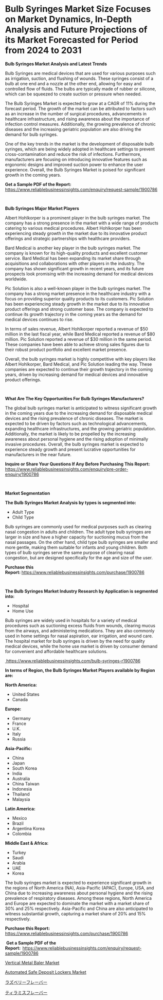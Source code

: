 <p><h1>Bulb Syringes Market Size Focuses on Market Dynamics, In-Depth Analysis and Future Projections of its Market Forecasted for Period from 2024 to 2031</h1></p><p><strong>Bulb Syringes Market Analysis and Latest Trends</strong></p>
<p><p>Bulb Syringes are medical devices that are used for various purposes such as irrigation, suction, and flushing of wounds. These syringes consist of a bulb at one end and a nozzle at the other end, allowing for easy and controlled flow of fluids. The bulbs are typically made of rubber or silicone, which can be squeezed to create suction or pressure when needed.</p><p>The Bulb Syringes Market is expected to grow at a CAGR of 11% during the forecast period. The growth of the market can be attributed to factors such as an increase in the number of surgical procedures, advancements in healthcare infrastructure, and rising awareness about the importance of infection control measures. Additionally, the growing prevalence of chronic diseases and the increasing geriatric population are also driving the demand for bulb syringes.</p><p>One of the key trends in the market is the development of disposable bulb syringes, which are being widely adopted in healthcare settings to prevent cross-contamination and reduce the risk of infections. Furthermore, manufacturers are focusing on introducing innovative features such as ergonomic designs and improved suction power to enhance the user experience. Overall, the Bulb Syringes Market is poised for significant growth in the coming years.</p></p>
<p><strong>Get a Sample PDF of the Report:&nbsp;</strong> <a href="https://www.reliablebusinessinsights.com/enquiry/request-sample/1900786">https://www.reliablebusinessinsights.com/enquiry/request-sample/1900786</a></p>
<p>&nbsp;</p>
<p><strong>Bulb Syringes Major Market Players</strong></p>
<p><p>Albert Hohlkorper is a prominent player in the bulb syringes market. The company has a strong presence in the market with a wide range of products catering to various medical procedures. Albert Hohlkorper has been experiencing steady growth in the market due to its innovative product offerings and strategic partnerships with healthcare providers.</p><p>Bard Medical is another key player in the bulb syringes market. The company is known for its high-quality products and excellent customer service. Bard Medical has been expanding its market share through acquisitions and collaborations with other players in the industry. The company has shown significant growth in recent years, and its future prospects look promising with the increasing demand for medical devices worldwide.</p><p>Pic Solution is also a well-known player in the bulb syringes market. The company has a strong market presence in the healthcare industry with a focus on providing superior quality products to its customers. Pic Solution has been experiencing steady growth in the market due to its innovative product offerings and strong customer base. The company is expected to continue its growth trajectory in the coming years as the demand for medical devices continues to rise.</p><p>In terms of sales revenue, Albert Hohlkorper reported a revenue of $50 million in the last fiscal year, while Bard Medical reported a revenue of $80 million. Pic Solution reported a revenue of $30 million in the same period. These companies have been able to achieve strong sales figures due to their robust product portfolio and excellent market presence.</p><p>Overall, the bulb syringes market is highly competitive with key players like Albert Hohlkorper, Bard Medical, and Pic Solution leading the way. These companies are expected to continue their growth trajectory in the coming years, driven by increasing demand for medical devices and innovative product offerings.</p></p>
<p>&nbsp;</p>
<p><strong>What Are The Key Opportunities For Bulb Syringes Manufacturers?</strong></p>
<p><p>The global bulb syringes market is anticipated to witness significant growth in the coming years due to the increasing demand for disposable medical devices and the rising prevalence of chronic diseases. The market is expected to be driven by factors such as technological advancements, expanding healthcare infrastructures, and the growing geriatric population. Additionally, the market is likely to be propelled by the increasing awareness about personal hygiene and the rising adoption of minimally invasive procedures. Overall, the bulb syringes market is expected to experience steady growth and present lucrative opportunities for manufacturers in the near future.</p></p>
<p><strong>Inquire or Share Your Questions If Any Before Purchasing This Report:</strong> <a href="https://www.reliablebusinessinsights.com/enquiry/pre-order-enquiry/1900786">https://www.reliablebusinessinsights.com/enquiry/pre-order-enquiry/1900786</a></p>
<p>&nbsp;</p>
<p><strong>Market Segmentation</strong></p>
<p><strong>The Bulb Syringes Market Analysis by types is segmented into:</strong></p>
<p><ul><li>Adult Type</li><li>Child Type</li></ul></p>
<p><p>Bulb syringes are commonly used for medical purposes such as clearing nasal congestion in adults and children. The adult type bulb syringes are larger in size and have a higher capacity for suctioning mucus from the nasal passages. On the other hand, child type bulb syringes are smaller and more gentle, making them suitable for infants and young children. Both types of bulb syringes serve the same purpose of clearing nasal congestion, but are designed specifically for the age and size of the user.</p></p>
<p><strong>Purchase this Report:&nbsp;</strong><a href="https://www.reliablebusinessinsights.com/purchase/1900786">https://www.reliablebusinessinsights.com/purchase/1900786</a></p>
<p>&nbsp;</p>
<p><strong>The Bulb Syringes Market Industry Research by Application is segmented into:</strong></p>
<p><ul><li>Hospital</li><li>Home Use</li></ul></p>
<p><p>Bulb syringes are widely used in hospitals for a variety of medical procedures such as suctioning excess fluids from wounds, clearing mucus from the airways, and administering medications. They are also commonly used in home settings for nasal aspiration, ear irrigation, and wound care. The hospital market for bulb syringes is driven by the need for quality medical devices, while the home use market is driven by consumer demand for convenient and affordable healthcare solutions.</p></p>
<p><a href="https://www.reliablebusinessinsights.com/bulb-syringes-r1900786">&nbsp;https://www.reliablebusinessinsights.com/bulb-syringes-r1900786</a></p>
<p><strong>In terms of Region, the Bulb Syringes Market Players available by Region are:</strong></p>
<p>
    <p> <strong> North America: </strong>
        <ul>
            <li>United States</li>
            <li>Canada</li>
        </ul>
        </p> 
    <p> <strong> Europe: </strong>
        <ul>
            <li>Germany</li>
            <li>France</li>
            <li>U.K.</li>
            <li>Italy</li>
            <li>Russia</li>
        </ul>
        </p> 
    <p> <strong> Asia-Pacific: </strong>
        <ul>
            <li>China</li>
            <li>Japan</li>
            <li>South Korea</li>
            <li>India</li>
            <li>Australia</li>
            <li>China Taiwan</li>
            <li>Indonesia</li>
            <li>Thailand</li>
            <li>Malaysia</li>
        </ul>
        </p> 
    <p> <strong> Latin America: </strong>
        <ul>
            <li>Mexico</li>
            <li>Brazil</li>
            <li>Argentina Korea</li>
            <li>Colombia</li>
        </ul>
        </p> 
    <p> <strong> Middle East & Africa: </strong>
        <ul>
            <li>Turkey</li>
            <li>Saudi</li>
            <li>Arabia</li>
            <li>UAE</li>
            <li>Korea</li>
        </ul>
    </p>
    </p>
<p><p>The bulb syringes market is expected to experience significant growth in the regions of North America (NA), Asia-Pacific (APAC), Europe, USA, and China due to increasing awareness about personal hygiene and the rising prevalence of respiratory diseases. Among these regions, North America and Europe are expected to dominate the market with a market share of 30% and 25% respectively. Asia-Pacific and China are also anticipated to witness substantial growth, capturing a market share of 20% and 15% respectively.</p></p>
<p><strong>Purchase this Report: </strong><a href="https://www.reliablebusinessinsights.com/purchase/1900786">https://www.reliablebusinessinsights.com/purchase/1900786</a></p>
<p>&nbsp;<strong>Get a Sample PDF of the Report:&nbsp;&nbsp;</strong><a href="https://www.reliablebusinessinsights.com/enquiry/request-sample/1900786">https://www.reliablebusinessinsights.com/enquiry/request-sample/1900786</a></p>
<p><strong></strong></p>
<p><p><a href="https://github.com/muhammadasraf467/Market-Research-Report-List-1/blob/main/vertical-metal-baler-market.md">Vertical Metal Baler Market</a></p><p><a href="https://github.com/sosoelmasry38/Market-Research-Report-List-1/blob/main/automated-safe-deposit-lockers-market.md">Automated Safe Deposit Lockers Market</a></p><p><a href="https://github.com/charm854/Market-Research-Report-List-2/blob/main/9356160168738.md">ラズベリーフレーバー</a></p><p><a href="https://github.com/MacyOrn/Market-Research-Report-List-1/blob/main/3023890168739.md">ティラミスフレーバー</a></p></p>